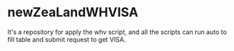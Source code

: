 # newZeaLandWHVISA
It's a repository for apply the whv script, and all the scripts can run auto to fill table and submit request to get VISA.
